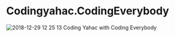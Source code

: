# Codingyahac.CodingEverybody

![2018-12-29 12 25 13](https://user-images.githubusercontent.com/43804152/50532981-e8b01600-0b64-11e9-9d4d-71a3585561fc.png)
Coding Yahac with Coding Everybody
